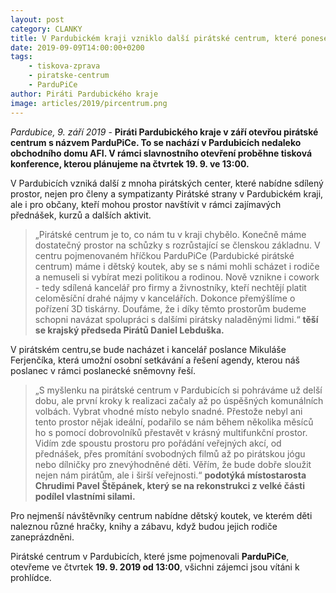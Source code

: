 ```yaml
---
layout: post
category: CLANKY
title: V Pardubickém kraji vzniklo další pirátské centrum, které ponese název ParduPiCe
date: 2019-09-09T14:00:00+0200
tags:
    - tiskova-zprava
    - piratske-centrum
    - ParduPiCe
author: Piráti Pardubického kraje
image: articles/2019/pircentrum.png
---
```

 
*Pardubice, 9. září 2019* -  **Piráti Pardubického kraje v září otevřou pirátské centrum s názvem ParduPiCe. To se nachází v Pardubicích nedaleko obchodního domu AFI. V rámci slavnostního otevření proběhne tisková konference, kterou plánujeme na čtvrtek 19. 9. ve 13:00.**

V Pardubicích vzniká další z mnoha pirátských center, které nabídne sdílený prostor, nejen pro členy a sympatizanty Pirátské strany v Pardubickém kraji, ale i pro občany, kteří mohou prostor navštívit v rámci zajímavých přednášek, kurzů a dalších aktivit.

> „Pirátské centrum je to, co nám tu v kraji chybělo. Konečně máme
> dostatečný prostor na schůzky s rozrůstající se členskou základnu. V
> centru pojmenovaném hříčkou ParduPiCe (Pardubické pirátské centrum)
> máme i dětský koutek, aby se s námi mohli scházet i rodiče a nemuseli
> si vybírat mezi politikou a rodinou. Nově vznikne i cowork - tedy
> sdílená kancelář pro firmy a živnostníky, kteří nechtějí platit
> celoměsíční drahé nájmy v kancelářích. Dokonce přemýšlíme o pořízení
> 3D tiskárny. Doufáme, že i díky těmto prostorům budeme schopni navázat
> spolupráci s dalšími pirátsky naladěnými lidmi.“  **těší se krajský předseda Pirátů Daniel Lebduška.** 

V pirátském centru,se bude nacházet i kancelář poslance Mikuláše Ferjenčíka, která umožní osobní setkávání a řešení agendy, kterou náš poslanec v rámci poslanecké sněmovny řeší.

> „S myšlenku na pirátské centrum v Pardubicích si pohráváme už delší
> dobu, ale první kroky k realizaci začaly až po úspěšných komunálních
> volbách. Vybrat vhodné místo nebylo snadné. Přestože nebyl ani tento
> prostor nějak ideální, podařilo se nám během několika měsíců ho s
> pomocí dobrovolníků přestavět v krásný multifunkční prostor. Vidím zde
> spoustu prostoru pro pořádání veřejných akcí, od přednášek, přes
> promítání svobodných filmů až po pirátskou jógu nebo dílničky pro
> znevýhodněné děti. Věřím, že bude dobře sloužit nejen nám pirátům, ale
> i širší veřejnosti.“ **podotýká místostarosta Chrudimi Pavel Štěpánek, který se na rekonstrukci z velké části podílel vlastními silami.**

Pro nejmenší návštěvníky centrum nabídne dětský koutek, ve kterém děti naleznou různé hračky, knihy a zábavu, když budou jejich rodiče zaneprázdněni.

Pirátské centrum v Pardubicích, které jsme pojmenovali **ParduPiCe**, otevřeme ve čtvrtek **19. 9. 2019 od 13:00**, všichni zájemci jsou vítáni k prohlídce.
